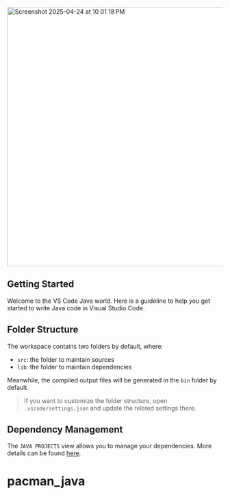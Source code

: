 <img width="604" alt="Screenshot 2025-04-24 at 10 01 18 PM" src="https://github.com/user-attachments/assets/94794886-8210-414a-a1ff-a6d21aad7500" />


## Getting Started

Welcome to the VS Code Java world. Here is a guideline to help you get started to write Java code in Visual Studio Code.

## Folder Structure

The workspace contains two folders by default, where:

- `src`: the folder to maintain sources
- `lib`: the folder to maintain dependencies

Meanwhile, the compiled output files will be generated in the `bin` folder by default.

> If you want to customize the folder structure, open `.vscode/settings.json` and update the related settings there.

## Dependency Management

The `JAVA PROJECTS` view allows you to manage your dependencies. More details can be found [here](https://github.com/microsoft/vscode-java-dependency#manage-dependencies).
# pacman_java
